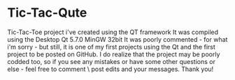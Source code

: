 # Tic-Tac-Qute
Tic-Tac-Toe project i've created using the QT framework
It was compiled using the Desktop Qt 5.7.0 MinGW 32bit
It was poorly commented - for what i'm sorry - but still, it is one of my first projects using the Qt and the first project to be posted on GitHub.
I do realize that the project may be poorly codded too, so if you see any mistakes or have some other questions or else - feel free to comment \ post 
edits and your messages. Thank you!
